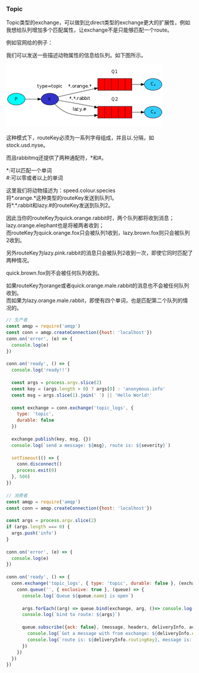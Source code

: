 ### Topic
Topic类型的exchange，可以做到比direct类型的exchange更大的扩展性，例如我想给队列增加多个匹配属性，让exchange不是只能够匹配一个route。

例如官网给的例子：

我们可以发送一些描述动物属性的信息给队列。如下图所示。

![示例](https://raw.githubusercontent.com/zhengweikeng/rabbitmq-try/master/src/topic/python-five.png)

这种模式下，routeKey必须为一系列字母组成，并且以.分隔，如stock.usd.nyse。

而且rabbitmq还提供了两种通配符，*和#。

*:可以匹配一个单词  
\#:可以零或者以上的单词

这里我们将动物描述为：speed.colour.species  
将\*.orange.\*这种类型的routeKey发送到队列1。  
将\*.\*.rabbit和lazy.#的routeKey发送到队列2。

因此当你的routeKey为quick.orange.rabbit时，两个队列都将收到消息；  
lazy.orange.elephant也是将被两者收到；  
而routeKey为quick.orange.fox只会被队列1收到，lazy.brown.fox则只会被队列2收到。

另外routeKey为lazy.pink.rabbit的消息只会被队列2收到一次，即使它同时匹配了两种情况。

quick.brown.fox则不会被任何队列收到。

如果routeKey为orange或者quick.orange.male.rabbit的消息也不会被任何队列收到。  
而如果为lazy.orange.male.rabbit，即使有四个单词，也是匹配第二个队列的情况的。

```javascript
// 生产者
const amqp = require('amqp')
const conn = amqp.createConnection({host: 'localhost'})
conn.on('error', (e) => {
  console.log(e)
})

conn.on('ready', () => {
  console.log('ready!!')
  
  const args = process.argv.slice(2)
  const key = (args.length > 0) ? args[0] : 'anonymous.info'
  const msg = args.slice(1).join(' ') || 'Hello World!'
  
  const exchange = conn.exchange('topic_logs', {
    type: 'topic',
    durable: false
  })
  
  exchange.publish(key, msg, {})
  console.log(`send a message: ${msg}, route is: ${severity}`)
  
  setTimeout(() => {
    conn.disconnect()
    process.exit(0)
  }, 500)
})

// 消费者
const amqp = require('amqp')
const conn = amqp.createConnection({host: 'localhost'})

const args = process.argv.slice(2)
if (args.length === 0) {
  args.push('info')
}

conn.on('error', (e) => {
  console.log(e)
})

conn.on('ready', () => {
  conn.exchange('topic_logs', { type: 'topic', durable: false }, (exchange) => {
    conn.queue('', { exclusive: true }, (queue) => {
      console.log(`Queue ${queue.name} is open`)
      
      args.forEach((arg) => queue.bind(exchange, arg, ()=> console.log('bind finish')))
      console.log(`bind to route: ${args}`)
          
      queue.subscribe({ack: false}, (message, headers, deliveryInfo, ack) => {
        console.log(`Got a message with from exchange: ${deliveryInfo.exchange}`)
        console.log(`route is: ${deliveryInfo.routingKey}, message is: ${message.data.toString()}`)
      })
    })
  })
})
```
